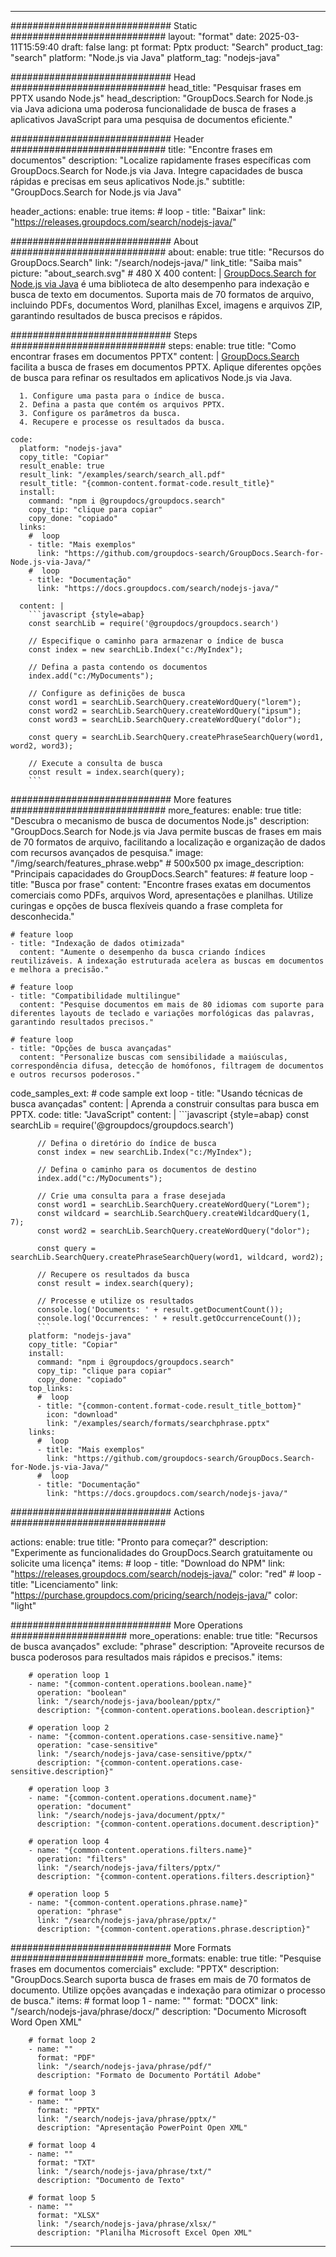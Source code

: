 
---
############################# Static ############################
layout: "format"
date:  2025-03-11T15:59:40
draft: false
lang: pt
format: Pptx
product: "Search"
product_tag: "search"
platform: "Node.js via Java"
platform_tag: "nodejs-java"

############################# Head ############################
head_title: "Pesquisar frases em PPTX usando Node.js"
head_description: "GroupDocs.Search for Node.js via Java adiciona uma poderosa funcionalidade de busca de frases a aplicativos JavaScript para uma pesquisa de documentos eficiente."

############################# Header ############################
title: "Encontre frases em documentos" 
description: "Localize rapidamente frases específicas com GroupDocs.Search for Node.js via Java. Integre capacidades de busca rápidas e precisas em seus aplicativos Node.js."
subtitle: "GroupDocs.Search for Node.js via Java" 

header_actions:
  enable: true
  items:
    #  loop
    - title: "Baixar"
      link: "https://releases.groupdocs.com/search/nodejs-java/"
      
############################# About ############################
about:
    enable: true
    title: "Recursos do GroupDocs.Search"
    link: "/search/nodejs-java/"
    link_title: "Saiba mais"
    picture: "about_search.svg" # 480 X 400
    content: |
       [GroupDocs.Search for Node.js via Java](/search/nodejs-java/) é uma biblioteca de alto desempenho para indexação e busca de texto em documentos. Suporta mais de 70 formatos de arquivo, incluindo PDFs, documentos Word, planilhas Excel, imagens e arquivos ZIP, garantindo resultados de busca precisos e rápidos.

############################# Steps ############################
steps:
    enable: true
    title: "Como encontrar frases em documentos PPTX"
    content: |
      [GroupDocs.Search](/search/nodejs-java/) facilita a busca de frases em documentos PPTX. Aplique diferentes opções de busca para refinar os resultados em aplicativos Node.js via Java.
      
      1. Configure uma pasta para o índice de busca.
      2. Defina a pasta que contém os arquivos PPTX.
      3. Configure os parâmetros da busca.
      4. Recupere e processe os resultados da busca.
   
    code:
      platform: "nodejs-java"
      copy_title: "Copiar"
      result_enable: true
      result_link: "/examples/search/search_all.pdf"
      result_title: "{common-content.format-code.result_title}"
      install:
        command: "npm i @groupdocs/groupdocs.search"
        copy_tip: "clique para copiar"
        copy_done: "copiado"
      links:
        #  loop
        - title: "Mais exemplos"
          link: "https://github.com/groupdocs-search/GroupDocs.Search-for-Node.js-via-Java/"
        #  loop
        - title: "Documentação"
          link: "https://docs.groupdocs.com/search/nodejs-java/"
          
      content: |
        ```javascript {style=abap}
        const searchLib = require('@groupdocs/groupdocs.search')

        // Especifique o caminho para armazenar o índice de busca
        const index = new searchLib.Index("c:/MyIndex");

        // Defina a pasta contendo os documentos
        index.add("c:/MyDocuments");

        // Configure as definições de busca
        const word1 = searchLib.SearchQuery.createWordQuery("lorem");
        const word2 = searchLib.SearchQuery.createWordQuery("ipsum");
        const word3 = searchLib.SearchQuery.createWordQuery("dolor");

        const query = searchLib.SearchQuery.createPhraseSearchQuery(word1, word2, word3);

        // Execute a consulta de busca
        const result = index.search(query);
        ```            

############################# More features ############################
more_features:
  enable: true
  title: "Descubra o mecanismo de busca de documentos Node.js"
  description: "GroupDocs.Search for Node.js via Java permite buscas de frases em mais de 70 formatos de arquivo, facilitando a localização e organização de dados com recursos avançados de pesquisa."
  image: "/img/search/features_phrase.webp" # 500x500 px
  image_description: "Principais capacidades do GroupDocs.Search"
  features:
    # feature loop
    - title: "Busca por frase"
      content: "Encontre frases exatas em documentos comerciais como PDFs, arquivos Word, apresentações e planilhas. Utilize curingas e opções de busca flexíveis quando a frase completa for desconhecida."

    # feature loop
    - title: "Indexação de dados otimizada"
      content: "Aumente o desempenho da busca criando índices reutilizáveis. A indexação estruturada acelera as buscas em documentos e melhora a precisão."

    # feature loop
    - title: "Compatibilidade multilingue"
      content: "Pesquise documentos em mais de 80 idiomas com suporte para diferentes layouts de teclado e variações morfológicas das palavras, garantindo resultados precisos."

    # feature loop
    - title: "Opções de busca avançadas"
      content: "Personalize buscas com sensibilidade a maiúsculas, correspondência difusa, detecção de homófonos, filtragem de documentos e outros recursos poderosos."
      
  code_samples_ext:
    # code sample ext loop
    - title: "Usando técnicas de busca avançadas"
      content: |
        Aprenda a construir consultas para busca em PPTX.
      code:
        title: "JavaScript"
        content: |
          ```javascript {style=abap}
          const searchLib = require('@groupdocs/groupdocs.search')
          
          // Defina o diretório do índice de busca
          const index = new searchLib.Index("c:/MyIndex");
              
          // Defina o caminho para os documentos de destino
          index.add("c:/MyDocuments");

          // Crie uma consulta para a frase desejada
          const word1 = searchLib.SearchQuery.createWordQuery("Lorem");
          const wildcard = searchLib.SearchQuery.createWildcardQuery(1, 7);
          const word2 = searchLib.SearchQuery.createWordQuery("dolor");

          const query = searchLib.SearchQuery.createPhraseSearchQuery(word1, wildcard, word2);

          // Recupere os resultados da busca
          const result = index.search(query);
          
          // Processe e utilize os resultados
          console.log('Documents: ' + result.getDocumentCount());
          console.log('Occurrences: ' + result.getOccurrenceCount());
          ```
        platform: "nodejs-java"
        copy_title: "Copiar"
        install:
          command: "npm i @groupdocs/groupdocs.search"
          copy_tip: "clique para copiar"
          copy_done: "copiado"
        top_links:
          #  loop
          - title: "{common-content.format-code.result_title_bottom}"
            icon: "download"
            link: "/examples/search/formats/searchphrase.pptx"
        links:
          #  loop
          - title: "Mais exemplos"
            link: "https://github.com/groupdocs-search/GroupDocs.Search-for-Node.js-via-Java/"
          #  loop
          - title: "Documentação"
            link: "https://docs.groupdocs.com/search/nodejs-java/"
            

            


############################# Actions ############################

actions:
  enable: true
  title: "Pronto para começar?"
  description: "Experimente as funcionalidades do GroupDocs.Search gratuitamente ou solicite uma licença"
  items:
    #  loop
    - title: "Download do NPM"
      link: "https://releases.groupdocs.com/search/nodejs-java/"
      color: "red"
        #  loop
    - title: "Licenciamento"
      link: "https://purchase.groupdocs.com/pricing/search/nodejs-java/"
      color: "light"


############################# More Operations #####################
more_operations:
    enable: true
    title: "Recursos de busca avançados"
    exclude: "phrase"
    description: "Aproveite recursos de busca poderosos para resultados mais rápidos e precisos."
    items: 
          
        # operation loop 1
        - name: "{common-content.operations.boolean.name}"
          operation: "boolean"
          link: "/search/nodejs-java/boolean/pptx/"
          description: "{common-content.operations.boolean.description}"

        # operation loop 2
        - name: "{common-content.operations.case-sensitive.name}"
          operation: "case-sensitive"
          link: "/search/nodejs-java/case-sensitive/pptx/"
          description: "{common-content.operations.case-sensitive.description}"

        # operation loop 3
        - name: "{common-content.operations.document.name}"
          operation: "document"
          link: "/search/nodejs-java/document/pptx/"
          description: "{common-content.operations.document.description}"

        # operation loop 4
        - name: "{common-content.operations.filters.name}"
          operation: "filters"
          link: "/search/nodejs-java/filters/pptx/"
          description: "{common-content.operations.filters.description}"

        # operation loop 5
        - name: "{common-content.operations.phrase.name}"
          operation: "phrase"
          link: "/search/nodejs-java/phrase/pptx/"
          description: "{common-content.operations.phrase.description}"
          
        
          
############################# More Formats ########################
more_formats:
    enable: true
    title: "Pesquise frases em documentos comerciais"
    exclude: "PPTX"
    description: "GroupDocs.Search suporta busca de frases em mais de 70 formatos de documento. Utilize opções avançadas e indexação para otimizar o processo de busca."
    items: 
        # format loop 1
        - name: ""
          format: "DOCX"
          link: "/search/nodejs-java/phrase/docx/"
          description: "Documento Microsoft Word Open XML"
          
        # format loop 2
        - name: ""
          format: "PDF"
          link: "/search/nodejs-java/phrase/pdf/"
          description: "Formato de Documento Portátil Adobe"
          
        # format loop 3
        - name: ""
          format: "PPTX"
          link: "/search/nodejs-java/phrase/pptx/"
          description: "Apresentação PowerPoint Open XML"

        # format loop 4
        - name: ""
          format: "TXT"
          link: "/search/nodejs-java/phrase/txt/"
          description: "Documento de Texto"
          
        # format loop 5
        - name: ""
          format: "XLSX"
          link: "/search/nodejs-java/phrase/xlsx/"
          description: "Planilha Microsoft Excel Open XML"
  

---